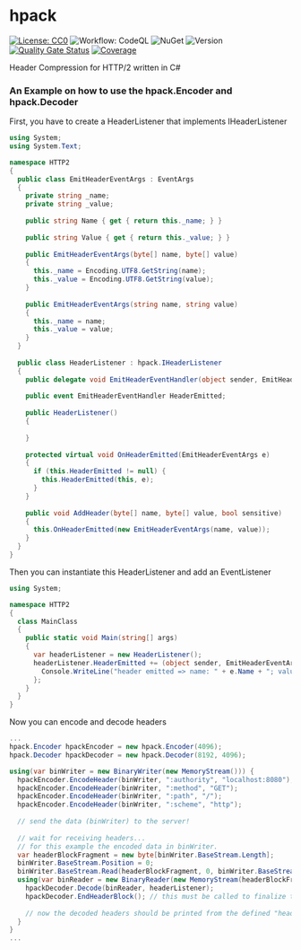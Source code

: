 # hpack

[![License: CC0](https://img.shields.io/github/license/ringostarr80/hpack.svg)](https://www.apache.org/licenses/LICENSE-2.0)
![Workflow: CodeQL](https://img.shields.io/github/actions/workflow/status/ringostarr80/hpack/.github/workflows/dotnet.yml?branch=main)
![NuGet](https://img.shields.io/nuget/v/hpack)
![Version](https://img.shields.io/github/v/tag/ringostarr80/hpack?sort=semver)
[![Quality Gate Status](https://sonarcloud.io/api/project_badges/measure?project=ringostarr80_hpack&metric=alert_status)](https://sonarcloud.io/summary/new_code?id=ringostarr80_hpack)
[![Coverage](https://sonarcloud.io/api/project_badges/measure?project=ringostarr80_hpack&metric=coverage)](https://sonarcloud.io/summary/new_code?id=ringostarr80_hpack)

Header Compression for HTTP/2 written in C#

### An Example on how to use the hpack.Encoder and hpack.Decoder

First, you have to create a HeaderListener that implements IHeaderListener

```c#
using System;
using System.Text;

namespace HTTP2
{
  public class EmitHeaderEventArgs : EventArgs
  {
    private string _name;
    private string _value;
    
    public string Name { get { return this._name; } }
    
    public string Value { get { return this._value; } }
    
    public EmitHeaderEventArgs(byte[] name, byte[] value)
    {
      this._name = Encoding.UTF8.GetString(name);
      this._value = Encoding.UTF8.GetString(value);
    }
    
    public EmitHeaderEventArgs(string name, string value)
    {
      this._name = name;
      this._value = value;
    }
  }
  
  public class HeaderListener : hpack.IHeaderListener
  {
    public delegate void EmitHeaderEventHandler(object sender, EmitHeaderEventArgs e);
    
    public event EmitHeaderEventHandler HeaderEmitted;
    
    public HeaderListener()
    {
      
    }
    
    protected virtual void OnHeaderEmitted(EmitHeaderEventArgs e)
    {
      if (this.HeaderEmitted != null) {
        this.HeaderEmitted(this, e);
      }
    }
    
    public void AddHeader(byte[] name, byte[] value, bool sensitive)
    {
      this.OnHeaderEmitted(new EmitHeaderEventArgs(name, value));
    }
  }
}
```

Then you can instantiate this HeaderListener and add an EventListener

```c#
using System;

namespace HTTP2
{
  class MainClass
  {
    public static void Main(string[] args)
    {
      var headerListener = new HeaderListener();
      headerListener.HeaderEmitted += (object sender, EmitHeaderEventArgs e) {
        Console.WriteLine("header emitted => name: " + e.Name + "; value: " + e.Value);
      };
    }
  }
}
```

Now you can encode and decode headers

```c#
...
hpack.Encoder hpackEncoder = new hpack.Encoder(4096);
hpack.Decoder hpackDecoder = new hpack.Decoder(8192, 4096);

using(var binWriter = new BinaryWriter(new MemoryStream())) {
  hpackEncoder.EncodeHeader(binWriter, ":authority", "localhost:8080");
  hpackEncoder.EncodeHeader(binWriter, ":method", "GET");
  hpackEncoder.EncodeHeader(binWriter, ":path", "/");
  hpackEncoder.EncodeHeader(binWriter, ":scheme", "http");
  
  // send the data (binWriter) to the server!
  
  // wait for receiving headers...
  // for this example the encoded data in binWriter.
  var headerBlockFragment = new byte[binWriter.BaseStream.Length];
  binWriter.BaseStream.Position = 0;
  binWriter.BaseStream.Read(headerBlockFragment, 0, binWriter.BaseStream.Length);
  using(var binReader = new BinaryReader(new MemoryStream(headerBlockFragment))) {
    hpackDecoder.Decode(binReader, headerListener);
    hpackDecoder.EndHeaderBlock(); // this must be called to finalize the decoding process.
    
    // now the decoded headers should be printed from the defined "headerListener.HeaderEmitted" above.
  }
}
...
```

